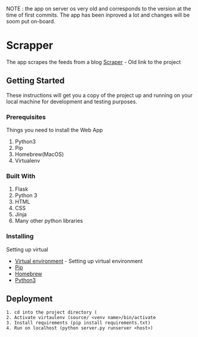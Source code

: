 NOTE : the app on server os very old and corresponds to the version at the time of first commits.
The app has been inproved a lot and changes will be soom put on-board.
# Scrapper
The app scrapes the feeds from a blog
[Scraper](https://feed-scrapper.herokuapp.com/) - Old link to the project

## Getting Started

These instructions will get you a copy of the project up and running on your local machine for development and testing purposes. 

### Prerequisites

Things you need to install the Web App

1. Python3
2. Pip
3. Homebrew(MacOS)
4. Virtualenv

### Built With

1. Flask
2. Python 3
3. HTML
4. CSS
5. Jinja
6. Many other python libraries

### Installing

Setting up virtual
* [Virtual environment](http://docs.python-guide.org/en/latest/dev/virtualenvs/) - Setting up virtual environment
* [Pip](http://www.pyladies.com/blog/Get-Your-Mac-Ready-for-Python-Programming/)
* [Homebrew](http://www.pyladies.com/blog/Get-Your-Mac-Ready-for-Python-Programming/)
* [Python3](http://www.pyladies.com/blog/Get-Your-Mac-Ready-for-Python-Programming/)



## Deployment
```
1. cd into the project directory (
2. Activate virtaulenv (source/ <venv name>/bin/activate
3. Install requirements (pip install requirements.txt)
4. Run on localhost (python server.py runserver <host>)
